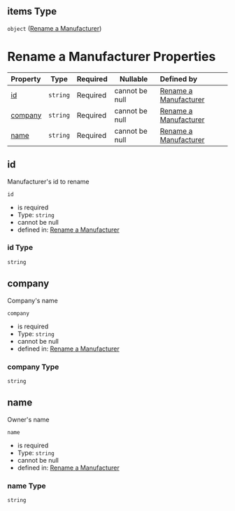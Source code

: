 ## items Type

`object` ([Rename a Manufacturer](generic-properties-root-addrename-manufacturers-properties-rename-manufacturer-rename-a-manufacturer.md))

# Rename a Manufacturer Properties

| Property            | Type     | Required | Nullable       | Defined by                                                                                                                                             |
| :------------------ | -------- | -------- | -------------- | :----------------------------------------------------------------------------------------------------------------------------------------------------- |
| [id](#id)           | `string` | Required | cannot be null | [Rename a Manufacturer](rename-manufacturer-properties-id.md "http&#x3A;//www.city-game-studio.com/rename.manufacturer.json#/properties/id")           |
| [company](#company) | `string` | Required | cannot be null | [Rename a Manufacturer](rename-manufacturer-properties-company.md "http&#x3A;//www.city-game-studio.com/rename.manufacturer.json#/properties/company") |
| [name](#name)       | `string` | Required | cannot be null | [Rename a Manufacturer](rename-manufacturer-properties-name.md "http&#x3A;//www.city-game-studio.com/rename.manufacturer.json#/properties/name")       |

## id

Manufacturer's id to rename


`id`

-   is required
-   Type: `string`
-   cannot be null
-   defined in: [Rename a Manufacturer](rename-manufacturer-properties-id.md "http&#x3A;//www.city-game-studio.com/rename.manufacturer.json#/properties/id")

### id Type

`string`

## company

Company's name


`company`

-   is required
-   Type: `string`
-   cannot be null
-   defined in: [Rename a Manufacturer](rename-manufacturer-properties-company.md "http&#x3A;//www.city-game-studio.com/rename.manufacturer.json#/properties/company")

### company Type

`string`

## name

Owner's name


`name`

-   is required
-   Type: `string`
-   cannot be null
-   defined in: [Rename a Manufacturer](rename-manufacturer-properties-name.md "http&#x3A;//www.city-game-studio.com/rename.manufacturer.json#/properties/name")

### name Type

`string`
